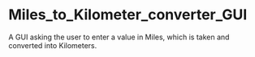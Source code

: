 # Miles_to_Kilometer_converter_GUI
A GUI asking the user to enter a value in Miles, which is taken and converted into Kilometers. 
